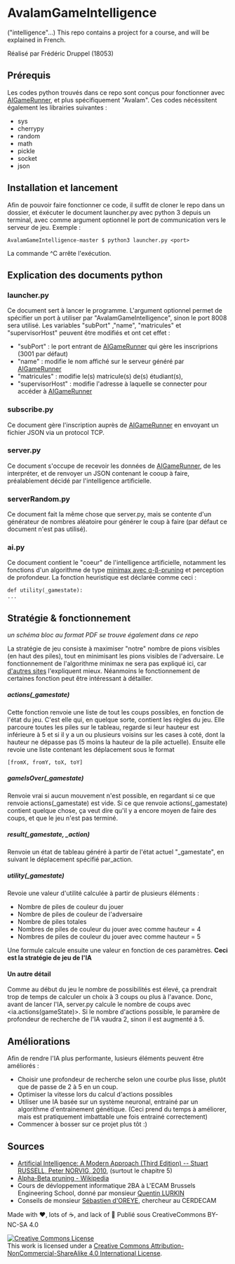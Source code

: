 # AvalamGameIntelligence

("intelligence"...)
This repo contains a project for a course, and will be explained in French.

Réalisé par Frédéric Druppel (18053)

## Prérequis 

Les codes python trouvés dans ce repo sont conçus pour fonctionner avec [AIGameRunner](https://github.com/ECAM-Brussels/AIGameRunner), et plus spécifiquement "Avalam".
Ces codes nécéssitent également les librairies suivantes :

- sys
- cherrypy
- random
- math
- pickle
- socket
- json

## Installation et lancement

Afin de pouvoir faire fonctionner ce code, il suffit de cloner le repo dans un dossier, et éxécuter le document launcher.py avec python 3 depuis un terminal, avec comme argument optionnel le port de communication vers le serveur de jeu.
Exemple :

```
AvalamGameIntelligence-master $ python3 launcher.py <port>
```

La commande ^C arrête l'exécution.

## Explication des documents python

### launcher&#46;py <port>

Ce document sert à lancer le programme. L'argument <port> optionnel permet de spécifier un port à utiliser par  "AvalamGameIntelligence", sinon le port 8008 sera utilisé.
Les variables "subPort" ,"name", "matricules" et "supervisorHost" peuvent être modifiés et ont cet effet :

- "subPort" : le port entrant de [AIGameRunner](https://github.com/ECAM-Brussels/AIGameRunner) qui gère les inscriprions (3001 par défaut)
- "name" : modifie le nom affiché sur le serveur généré par [AIGameRunner](https://github.com/ECAM-Brussels/AIGameRunner)
- "matricules" : modifie le(s) matricule(s) de(s) étudiant(s), 
- "supervisorHost" : modifie l'adresse à laquelle se connecter pour accéder à [AIGameRunner](https://github.com/ECAM-Brussels/AIGameRunner)

### subscribe&#46;py

Ce document gère l'inscription auprès de [AIGameRunner](https://github.com/ECAM-Brussels/AIGameRunner) en envoyant un fichier JSON via un protocol TCP.

### server&#46;py

Ce document s'occupe de recevoir les données de [AIGameRunner](https://github.com/ECAM-Brussels/AIGameRunner), de les interpréter, et de renvoyer un JSON contenant le cooup à faire, préalablement décidé par l'intelligence artificielle.

### serverRandom&#46;py

Ce document fait la même chose que server&#46;py, mais se contente d'un générateur de nombres aléatoire pour générer le coup à faire (par défaut ce document n'est pas utilisé).

### ai&#46;py

Ce document contient le "coeur" de l'intelligence artificielle, notamment les fonctions d'un algorithme de type [minimax avec ɑ-β-pruning](https://en.wikipedia.org/wiki/Alpha–beta_pruning) et perception de profondeur. La fonction heuristique est déclarée comme ceci :

```
def utility(_gamestate):
...
```

## Stratégie & fonctionnement

*un schéma bloc au format PDF se trouve également dans ce repo*

La stratégie de jeu consiste à maximiser "notre" nombre de pions visibles (en haut des piles), tout en minimisant les pions visibles de l'adversaire.
Le fonctionnement de l'algorithme minimax ne sera pas expliqué ici, car [d'autres sites](https://en.wikipedia.org/wiki/Alpha–beta_pruning) l'expliquent mieux. Néanmoins le fonctionnement de certaines fonction peut être intéressant à détailler.

##### actions(_gamestate)

Cette fonction renvoie une liste de tout les coups possibles, en fonction de l'état du jeu. C'est elle qui, en quelque sorte, contient les règles du jeu. 
Elle parcoure toutes les piles sur le tableau, regarde si leur hauteur est inférieure à 5 et si il y a un ou plusieurs voisins sur les cases à coté, dont la hauteur ne dépasse pas (5 moins la hauteur de la pile actuelle).
Ensuite elle revoie une liste contenant les déplacement sous le format

```
[fromX, fromY, toX, toY]
```

##### gameIsOver(_gamestate)

Renvoie vrai si aucun mouvement n'est possible, en regardant si ce que renvoie actions(_gamestate) est vide. Si ce que renvoie actions(_gamestate) contient quelque chose, ça veut dire qu'il y a encore moyen de faire des coups, et que le jeu n'est pas terminé.

##### result(_gamestate, _action)

Renvoie un état de tableau généré à partir de l'état actuel "_gamestate", en suivant le déplacement spécifié par_action.

##### utility(_gamestate)

Revoie une valeur d'utilité calculée à partir de plusieurs éléments :

- Nombre de piles de couleur du jouer
- Nombre de piles de couleur de l'adversaire
- Nombre de piles totales
- Nombres de piles de couleur du jouer avec comme hauteur = 4
- Nombres de piles de couleur du jouer avec comme hauteur = 5

Une formule calcule ensuite une valeur en fonction de ces paramètres.
__Ceci est la stratégie de jeu de l'IA__

#### Un autre détail

Comme au début du jeu le nombre de possibilités est élevé, ça prendrait trop de temps de calculer un choix à 3 coups ou plus à l'avance. Donc, avant de lancer l'IA, server&#46;py calcule le nombre de coups avec <ia&#46;actions(gameState)>. Si le nombre d'actions possible, le paramère de profondeur de recherche de l'IA vaudra 2, sinon il est augmenté à 5.

## Améliorations

Afin de rendre l'IA plus performante, lusieurs éléments peuvent être améliorés :

- Choisir une profondeur de recherche selon une courbe plus lisse, plutôt que de passe de 2 à 5 en un coup.
- Optimiser la vitesse lors du calcul d'actions possibles
- Utiliser une IA basée sur un système neuronal, entrainé par un algorithme d'entrainement génétique. (Ceci prend du temps à améliorer, mais est pratiquement imbattable une fois entrainé correctement)
- Commencer à bosser sur ce projet plus tôt :)

## Sources

- [Artificial Intelligence: A Modern Approach (Third Edition) -- Stuart RUSSELL, Peter NORVIG, 2010](http://aima.cs.berkeley.edu), (surtout le chapitre 5)
- [Alpha-Beta pruning - Wikipedia](https://en.wikipedia.org/wiki/Alpha–beta_pruning)
- Cours de dévloppement informatique 2BA à L'ECAM Brussels Engineering School, donné par monsieur [Quentin LURKIN](https://www.linkedin.com/in/qlurkin/)
- Conseils de monsieur [Sébastien d'OREYE](https://www.linkedin.com/in/sébastien-d-oreye-716283a8/), chercheur au CERDECAM

Made with ❤️, lots of ☕️, and lack of 🛌
Publié sous CreativeCommons BY-NC-SA 4.0

<a rel="license" href="http://creativecommons.org/licenses/by-nc-sa/4.0/"><img alt="Creative Commons License" style="border-width:0" src="https://i.creativecommons.org/l/by-nc-sa/4.0/88x31.png" /></a><br />This work is licensed under a <a rel="license" href="http://creativecommons.org/licenses/by-nc-sa/4.0/">Creative Commons Attribution-NonCommercial-ShareAlike 4.0 International License</a>.
